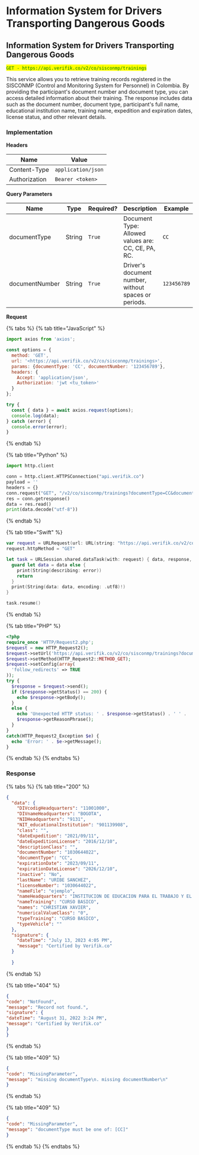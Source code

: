 # Information System for Drivers Transporting Dangerous Goods

## Information System for Drivers Transporting Dangerous Goods

<mark style="color:green;">`GET - https://api.verifik.co/v2/co/sisconmp/trainings`</mark>

This service allows you to retrieve training records registered in the SISCONMP (Control and Monitoring System for Personnel) in Colombia. By providing the participant's document number and document type, you can access detailed information about their training. The response includes data such as the document number, document type, participant's full name, educational institution name, training name, expedition and expiration dates, license status, and other relevant details.

### Implementation

**Headers**

| Name          | Value              |
| ------------- | ------------------ |
| Content-Type  | `application/json` |
| Authorization | `Bearer <token>`   |

**Query Parameters**

<table><thead><tr><th width="185">Name</th><th width="84">Type</th><th width="109">Required?</th><th width="235">Description</th><th>Example</th></tr></thead><tbody><tr><td>documentType</td><td>String</td><td><code>True</code></td><td>Document Type: Allowed values are: CC, CE, PA, RC.</td><td><code>CC</code></td></tr><tr><td>documentNumber</td><td>String</td><td><code>True</code></td><td>Driver's document number, without spaces or periods.</td><td><code>123456789</code></td></tr></tbody></table>

**Request**

{% tabs %}
{% tab title="JavaScript" %}

```javascript
import axios from 'axios';

const options = {
  method: 'GET',
  url: '<https://api.verifik.co/v2/co/sisconmp/trainings>',
  params: {documentType: 'CC', documentNumber: '123456789'},
  headers: {
    Accept: 'application/json',
    Authorization: 'jwt <tu_token>'
  }
};

try {
  const { data } = await axios.request(options);
  console.log(data);
} catch (error) {
  console.error(error);
}
```

{% endtab %}

{% tab title="Python" %}

```python
import http.client

conn = http.client.HTTPSConnection("api.verifik.co")
payload = ''
headers = {}
conn.request("GET", "/v2/co/sisconmp/trainings?documentType=CC&documentNumber=", payload, headers)
res = conn.getresponse()
data = res.read()
print(data.decode("utf-8"))
```

{% endtab %}

{% tab title="Swift" %}

```swift
var request = URLRequest(url: URL(string: "https://api.verifik.co/v2/co/sisconmp/trainings?documentType=CC&documentNumber=")!,timeoutInterval: Double.infinity)
request.httpMethod = "GET"

let task = URLSession.shared.dataTask(with: request) { data, response, error in 
  guard let data = data else {
    print(String(describing: error))
    return
  }
  print(String(data: data, encoding: .utf8)!)
}

task.resume()

```

{% endtab %}

{% tab title="PHP" %}

```php
<?php
require_once 'HTTP/Request2.php';
$request = new HTTP_Request2();
$request->setUrl('https://api.verifik.co/v2/co/sisconmp/trainings?documentType=CC&documentNumber=');
$request->setMethod(HTTP_Request2::METHOD_GET);
$request->setConfig(array(
  'follow_redirects' => TRUE
));
try {
  $response = $request->send();
  if ($response->getStatus() == 200) {
    echo $response->getBody();
  }
  else {
    echo 'Unexpected HTTP status: ' . $response->getStatus() . ' ' .
    $response->getReasonPhrase();
  }
}
catch(HTTP_Request2_Exception $e) {
  echo 'Error: ' . $e->getMessage();
}
```

{% endtab %}
{% endtabs %}

### **Response**

{% tabs %}
{% tab title="200" %}

```json
{
  "data": {
    "DIVcodigHeadquarters": "11001000",
    "DIVnameHeadquarters": "BOGOTA",
    "NIDHeadquarters": "9131",
    "NIT_educationalInstitution": "901139908",
    "class": "",
    "dateExpedition": "2021/09/11",
    "dateExpeditionLicense": "2016/12/10",
    "descriptionClass": "",
    "documentNumber": "1030644022",
    "documentType": "CC",
    "expirationDate": "2023/09/11",
    "expirationDateLicense": "2026/12/10",
    "inactive": "No",
    "lastName": "URIBE SANCHEZ",
    "licenseNumber": "1030644022",
    "nameFile": "ejemplo",
    "nameHeadquarters": "INSTITUCION DE EDUCACION PARA EL TRABAJO Y EL DESARROLLO HUMANO CORPOIBEROAMERICANA S.A.S",
    "nameTraining": "CURSO BASICO",
    "names": "CHRISTIAN XAVIER",
    "numericalValueClass": "0",
    "typeTraining": "CURSO BASICO",
    "typeVehicle": ""
  },
  "signature": {
    "dateTime": "July 13, 2023 4:05 PM",
    "message": "Certified by Verifik.co"
  }
  
  }
```

{% endtab %}

{% tab title="404" %}

```json
{
"code": "NotFound",
"message": "Record not found.",
"signature": {
"dateTime": "August 31, 2022 3:24 PM",
"message": "Certified by Verifik.co"
}
}
```

{% endtab %}

{% tab title="409" %}

```json
{
"code": "MissingParameter",
"message": "missing documentType\n. missing documentNumber\n"
}
```

{% endtab %}

{% tab title="409" %}

```json
{
"code": "MissingParameter",
"message": "documentType must be one of: [CC]"
}
```

{% endtab %}
{% endtabs %}
